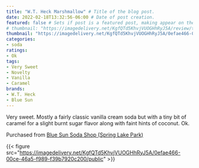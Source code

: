 ```yaml
---
title: "W.T. Heck Marshmallow" # Title of the blog post.
date: 2022-02-18T13:32:56-06:00 # Date of post creation.
featured: false # Sets if post is a featured post, making appear on the home page side bar.
# thumbnail: "https://imagedelivery.net/KgfQTd5KhvjVUOGHhRyJ5A/review/thumbs/wt-heck-marshmallow.jpg" # Sets thumbnail image appearing inside card on homepage.
thumbnail: "https://imagedelivery.net/KgfQTd5KhvjVUOGHhRyJ5A/0efae466-00ce-46a5-f989-f39b7920c200/thumb"
categories:
- soda
ratings:
- Ok
tags:
- Very Sweet
- Novelty
- Vanilla
- Caramel
brands:
- W.T. Heck
- Blue Sun
---
```


Very sweet. Mostly a fairly classic vanilla cream soda but with a tiny bit of caramel for a slight burnt sugar flavor along with faint hints of coconut. Ok.

Purchased from [Blue Sun Soda Shop (Spring Lake Park)](https://bluesunsodashop.com/)

{{< figure src="https://imagedelivery.net/KgfQTd5KhvjVUOGHhRyJ5A/0efae466-00ce-46a5-f989-f39b7920c200/public" >}}

